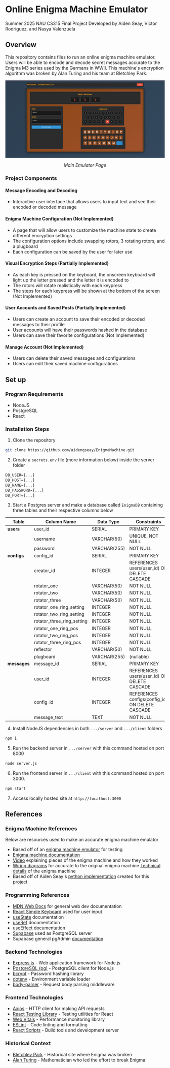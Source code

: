 # Online Enigma Machine Emulator

Summer 2025 NAU CS315 Final Project
Developed by Aiden Seay, Victor Rodriguez, and Nasya Valenzuela

## Overview

This repository contains files to run an online enigma machine emulator. Users will be able to encode and decode secret messages accurate to the Enigma M3 series used by the Germans in WWII. This machine's encryption algorithm was broken by Alan Turing and his team at Bletchley Park.

<img align="center" src="git-images/emualtor.png"/>
<p align="center" ><em>Main Emulator Page</em></p>

### Project Components

#### Message Encoding and Decoding

* Interactive user interface that allows users to input text and see their encoded or decoded message

#### Enigma Machine Configuration (Not Implemented)

* A page that will allow users to customize the machine state to create different encryption settings
* The configuration options include swapping rotors, 3 rotating rotors, and a plugboard
* Each configuration can be saved by the user for later use

#### Visual Encryption Steps (Partially Implemented)

* As each key is pressed on the keyboard, the onscreen keyboard will light up the letter pressed and the letter it is encoded to
* The rotors will rotate realistically with each keypress
* The steps for each keypress will be shown at the bottom of the screen (Not Implemented)

#### User Accounts and Saved Posts (Partially Implemented)

* Users can create an account to save their encoded or decoded messages to their profile
* User accounts will have their passwords hashed in the database
* Users can save their favorite configurations (Not Implemented)

#### Manage Account (Not Implemented)

* Users can delete their saved messages and configurations
* Users can edit their saved machine configurations

## Set up

### Program Requirements

* NodeJS
* PostgreSQL
* React

### Installation Steps

1. Clone the repository

```bash
git clone https://github.com/aidengseay/EnigmaMachine.git
```

2. Create a `secrets.env` file (more information below) inside the server folder

```text
DB_USER={...}
DB_HOST={...}
DB_NAME={...}
DB_PASSWORD={...}
DB_PORT={...}
```

3. Start a Postgres server and make a database called `EnigmaDB` containing three tables and their respective columns below

| Table        | Column Name                   | Data Type    | Constraints                                      |
| ------------ | ----------------------------- | ------------ | ------------------------------------------------ |
| **users**    | user\_id                      | SERIAL       | PRIMARY KEY                                      |
|              | username                      | VARCHAR(50)  | UNIQUE, NOT NULL                                 |
|              | password                      | VARCHAR(255) | NOT NULL                                         |
| **configs**  | config\_id                    | SERIAL       | PRIMARY KEY                                      |
|              | creator\_id                   | INTEGER      | REFERENCES users(user\_id) ON DELETE CASCADE     |
|              | rotator\_one                  | VARCHAR(50)  | NOT NULL                                         |
|              | rotator\_two                  | VARCHAR(50)  | NOT NULL                                         |
|              | rotator\_three                | VARCHAR(50)  | NOT NULL                                         |
|              | rotator\_one\_ring\_setting   | INTEGER      | NOT NULL                                         |
|              | rotator\_two\_ring\_setting   | INTEGER      | NOT NULL                                         |
|              | rotator\_three\_ring\_setting | INTEGER      | NOT NULL                                         |
|              | rotator\_one\_ring\_pos       | INTEGER      | NOT NULL                                         |
|              | rotator\_two\_ring\_pos       | INTEGER      | NOT NULL                                         |
|              | rotator\_three\_ring\_pos     | INTEGER      | NOT NULL                                         |
|              | reflector                     | VARCHAR(50)  | NOT NULL                                         |
|              | plugboard                     | VARCHAR(255) | (nullable)                                       |
| **messages** | message\_id                   | SERIAL       | PRIMARY KEY                                      |
|              | user\_id                      | INTEGER      | REFERENCES users(user\_id) ON DELETE CASCADE     |
|              | config\_id                    | INTEGER      | REFERENCES configs(config\_id) ON DELETE CASCADE |
|              | message\_text                 | TEXT         | NOT NULL                                         |

4. Install NodeJS dependencies in both `.../server` and `.../client` folders

```bash
npm i
```

5. Run the backend server in `.../server` with this command hosted on port 8000

```bash
node server.js
```

6. Run the frontend server in `.../client` with this command hosted on port 3000.

```bash
npm start
```

7. Access locally hosted site at `http://localhost:3000`

## References

### Enigma Machine References

Below are resources used to make an accurate enigma machine emulator

* Based off of an [enigma machine emulator](https://www.101computing.net/enigma-machine-emulator/) for testing
* [Enigma machine documentation](https://www.cryptomuseum.com/crypto/enigma/b/index.htm)
* [Video](https://www.youtube.com/watch?v=ybkkiGtJmkM&ab_channel=JaredOwen) explaining pieces of the enigma machine and how they worked
* [Wiring diagrams](https://www.cryptomuseum.com/crypto/enigma/wiring.htm) for accurate to the original enigma machine
[Technical details](https://www.ciphermachinesandcryptology.com/en/enigmatech.htm) of the enigma machine
* Based off of Aiden Seay's [python implementation](https://github.com/aidengseay/CLIEnigmaMachine) created for this project

### Programming References

* [MDN Web Docs](https://developer.mozilla.org/en-US/) for general web dev documentation
* [React Simple Keyboard](https://www.npmjs.com/package/react-simple-keyboard) used for user input
* [useState](https://www.npmjs.com/package/react-simple-keyboard) documentation
* [useRef](https://react.dev/reference/react/useRef) documentation
* [useEffect](https://react.dev/reference/react/useEffect) documentation
* [Supabase](https://supabase.com/) used as PostgreSQL server
* Supabase general pgAdmin [documentation](https://supabase.com/docs/guides/database/pgadmin)

### Backend Technologies

* [Express.js](https://expressjs.com/) - Web application framework for Node.js
* [PostgreSQL (pg)](https://node-postgres.com/) - PostgreSQL client for Node.js
* [bcrypt](https://www.npmjs.com/package/bcrypt) - Password hashing library
* [dotenv](https://www.npmjs.com/package/dotenv) - Environment variable loader
* [body-parser](https://www.npmjs.com/package/body-parser) - Request body parsing middleware

### Frontend Technologies

* [Axios](https://axios-http.com/) - HTTP client for making API requests
* [React Testing Library](https://testing-library.com/docs/react-testing-library/intro/) - Testing utilities for React
* [Web Vitals](https://web.dev/vitals/) - Performance monitoring library
* [ESLint](https://eslint.org/) - Code linting and formatting
* [React Scripts](https://www.npmjs.com/package/react-scripts) - Build tools and development server

### Historical Context

* [Bletchley Park](https://bletchleypark.org.uk/) - Historical site where Enigma was broken
* [Alan Turing](https://en.wikipedia.org/wiki/Alan_Turing) - Mathematician who led the effort to break Enigma
